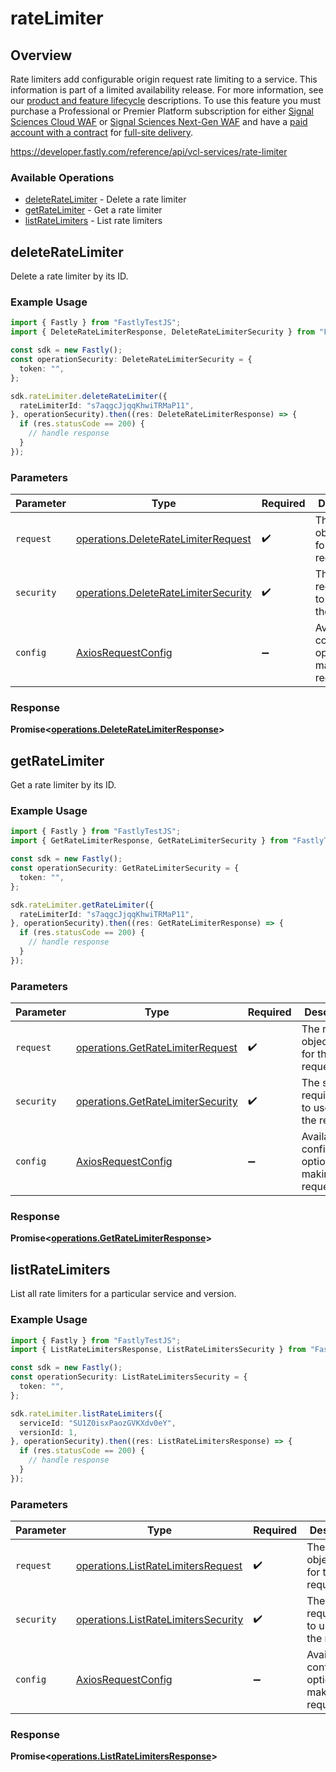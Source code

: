 # rateLimiter

## Overview

Rate limiters add configurable origin request rate limiting to a service. This information is part of a limited availability release. For more information, see our [product and feature lifecycle](https://docs.fastly.com/products/fastly-product-lifecycle#limited-availability) descriptions. To use this feature you must purchase a Professional or Premier Platform subscription for either [Signal Sciences Cloud WAF](https://docs.fastly.com/products/signal-sciences-cloud-waf) or [Signal Sciences Next-Gen WAF](https://docs.fastly.com/products/signal-sciences-next-gen-waf) and have a [paid account with a contract](https://docs.fastly.com/en/guides/accounts-and-pricing-plans#paid-accounts-with-contractual-commitments) for [full-site delivery](https://docs.fastly.com/products/fastlys-legacy-full-site-delivery-services).

<https://developer.fastly.com/reference/api/vcl-services/rate-limiter>
### Available Operations

* [deleteRateLimiter](#deleteratelimiter) - Delete a rate limiter
* [getRateLimiter](#getratelimiter) - Get a rate limiter
* [listRateLimiters](#listratelimiters) - List rate limiters

## deleteRateLimiter

Delete a rate limiter by its ID.

### Example Usage

```typescript
import { Fastly } from "FastlyTestJS";
import { DeleteRateLimiterResponse, DeleteRateLimiterSecurity } from "FastlyTestJS/dist/sdk/models/operations";

const sdk = new Fastly();
const operationSecurity: DeleteRateLimiterSecurity = {
  token: "",
};

sdk.rateLimiter.deleteRateLimiter({
  rateLimiterId: "s7aqgcJjqqKhwiTRMaP11",
}, operationSecurity).then((res: DeleteRateLimiterResponse) => {
  if (res.statusCode == 200) {
    // handle response
  }
});
```

### Parameters

| Parameter                                                                                    | Type                                                                                         | Required                                                                                     | Description                                                                                  |
| -------------------------------------------------------------------------------------------- | -------------------------------------------------------------------------------------------- | -------------------------------------------------------------------------------------------- | -------------------------------------------------------------------------------------------- |
| `request`                                                                                    | [operations.DeleteRateLimiterRequest](../../models/operations/deleteratelimiterrequest.md)   | :heavy_check_mark:                                                                           | The request object to use for the request.                                                   |
| `security`                                                                                   | [operations.DeleteRateLimiterSecurity](../../models/operations/deleteratelimitersecurity.md) | :heavy_check_mark:                                                                           | The security requirements to use for the request.                                            |
| `config`                                                                                     | [AxiosRequestConfig](https://axios-http.com/docs/req_config)                                 | :heavy_minus_sign:                                                                           | Available config options for making requests.                                                |


### Response

**Promise<[operations.DeleteRateLimiterResponse](../../models/operations/deleteratelimiterresponse.md)>**


## getRateLimiter

Get a rate limiter by its ID.

### Example Usage

```typescript
import { Fastly } from "FastlyTestJS";
import { GetRateLimiterResponse, GetRateLimiterSecurity } from "FastlyTestJS/dist/sdk/models/operations";

const sdk = new Fastly();
const operationSecurity: GetRateLimiterSecurity = {
  token: "",
};

sdk.rateLimiter.getRateLimiter({
  rateLimiterId: "s7aqgcJjqqKhwiTRMaP11",
}, operationSecurity).then((res: GetRateLimiterResponse) => {
  if (res.statusCode == 200) {
    // handle response
  }
});
```

### Parameters

| Parameter                                                                              | Type                                                                                   | Required                                                                               | Description                                                                            |
| -------------------------------------------------------------------------------------- | -------------------------------------------------------------------------------------- | -------------------------------------------------------------------------------------- | -------------------------------------------------------------------------------------- |
| `request`                                                                              | [operations.GetRateLimiterRequest](../../models/operations/getratelimiterrequest.md)   | :heavy_check_mark:                                                                     | The request object to use for the request.                                             |
| `security`                                                                             | [operations.GetRateLimiterSecurity](../../models/operations/getratelimitersecurity.md) | :heavy_check_mark:                                                                     | The security requirements to use for the request.                                      |
| `config`                                                                               | [AxiosRequestConfig](https://axios-http.com/docs/req_config)                           | :heavy_minus_sign:                                                                     | Available config options for making requests.                                          |


### Response

**Promise<[operations.GetRateLimiterResponse](../../models/operations/getratelimiterresponse.md)>**


## listRateLimiters

List all rate limiters for a particular service and version.

### Example Usage

```typescript
import { Fastly } from "FastlyTestJS";
import { ListRateLimitersResponse, ListRateLimitersSecurity } from "FastlyTestJS/dist/sdk/models/operations";

const sdk = new Fastly();
const operationSecurity: ListRateLimitersSecurity = {
  token: "",
};

sdk.rateLimiter.listRateLimiters({
  serviceId: "SU1Z0isxPaozGVKXdv0eY",
  versionId: 1,
}, operationSecurity).then((res: ListRateLimitersResponse) => {
  if (res.statusCode == 200) {
    // handle response
  }
});
```

### Parameters

| Parameter                                                                                  | Type                                                                                       | Required                                                                                   | Description                                                                                |
| ------------------------------------------------------------------------------------------ | ------------------------------------------------------------------------------------------ | ------------------------------------------------------------------------------------------ | ------------------------------------------------------------------------------------------ |
| `request`                                                                                  | [operations.ListRateLimitersRequest](../../models/operations/listratelimitersrequest.md)   | :heavy_check_mark:                                                                         | The request object to use for the request.                                                 |
| `security`                                                                                 | [operations.ListRateLimitersSecurity](../../models/operations/listratelimiterssecurity.md) | :heavy_check_mark:                                                                         | The security requirements to use for the request.                                          |
| `config`                                                                                   | [AxiosRequestConfig](https://axios-http.com/docs/req_config)                               | :heavy_minus_sign:                                                                         | Available config options for making requests.                                              |


### Response

**Promise<[operations.ListRateLimitersResponse](../../models/operations/listratelimitersresponse.md)>**

